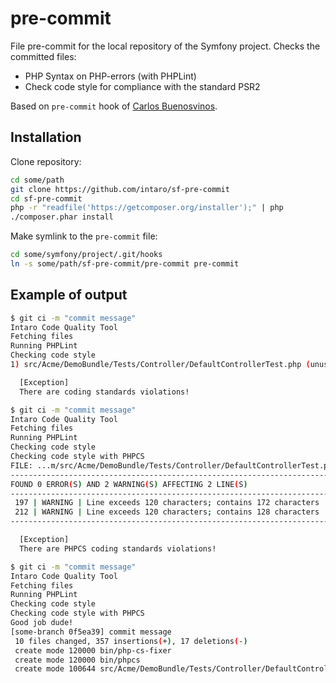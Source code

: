 # pre-commit

File pre-commit for the local repository of the Symfony project. Checks the committed files:

* PHP Syntax on PHP-errors (with PHPLint)
* Check code style for compliance with the standard PSR2

Based on `pre-commit` hook of [Carlos Buenosvinos](http://carlosbuenosvinos.com/write-your-git-hooks-in-php-and-keep-them-under-git-control/).

## Installation

Clone repository:

```bash
cd some/path
git clone https://github.com/intaro/sf-pre-commit
cd sf-pre-commit
php -r "readfile('https://getcomposer.org/installer');" | php
./composer.phar install
```

Make symlink to the `pre-commit` file:

```bash
cd some/symfony/project/.git/hooks
ln -s some/path/sf-pre-commit/pre-commit pre-commit
```

## Example of output

```bash
$ git ci -m "commit message"
Intaro Code Quality Tool
Fetching files
Running PHPLint
Checking code style
1) src/Acme/DemoBundle/Tests/Controller/DefaultControllerTest.php (unused_use, eof_ending)

  [Exception]
  There are coding standards violations!
```

```bash
$ git ci -m "commit message"
Intaro Code Quality Tool
Fetching files
Running PHPLint
Checking code style
Checking code style with PHPCS
FILE: ...m/src/Acme/DemoBundle/Tests/Controller/DefaultControllerTest.php
--------------------------------------------------------------------------------
FOUND 0 ERROR(S) AND 2 WARNING(S) AFFECTING 2 LINE(S)
--------------------------------------------------------------------------------
 197 | WARNING | Line exceeds 120 characters; contains 172 characters
 212 | WARNING | Line exceeds 120 characters; contains 128 characters
--------------------------------------------------------------------------------

  [Exception]
  There are PHPCS coding standards violations!
```

```bash
$ git ci -m "commit message"
Intaro Code Quality Tool
Fetching files
Running PHPLint
Checking code style
Checking code style with PHPCS
Good job dude!
[some-branch 0f5ea39] commit message
 10 files changed, 357 insertions(+), 17 deletions(-)
 create mode 120000 bin/php-cs-fixer
 create mode 120000 bin/phpcs
 create mode 100644 src/Acme/DemoBundle/Tests/Controller/DefaultControllerTest.php
```
